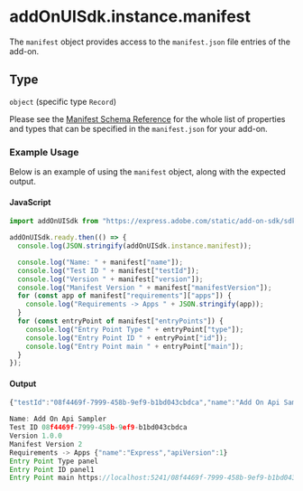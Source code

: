 # addOnUISdk.instance.manifest

The `manifest` object provides access to the `manifest.json` file entries of the add-on.

## Type

`object` (specific type `Record`)

Please see the [Manifest Schema Reference](../manifest/index.md) for the whole list of properties and types that can be specified in the `manifest.json` for your add-on.

### Example Usage

Below is an example of using the `manifest` object, along with the expected output.

<CodeBlock slots="heading, code" repeat="2" languages="JavaScript" />

#### JavaScript

```js
import addOnUISdk from "https://express.adobe.com/static/add-on-sdk/sdk.js";

addOnUISdk.ready.then(() => {
  console.log(JSON.stringify(addOnUISdk.instance.manifest));

  console.log("Name: " + manifest["name"]);
  console.log("Test ID " + manifest["testId"]);
  console.log("Version " + manifest["version"]);
  console.log("Manifest Version " + manifest["manifestVersion"]);
  for (const app of manifest["requirements"]["apps"]) {
    console.log("Requirements -> Apps " + JSON.stringify(app));
  }
  for (const entryPoint of manifest["entryPoints"]) {
    console.log("Entry Point Type " + entryPoint["type"]);
    console.log("Entry Point ID " + entryPoint["id"]);
    console.log("Entry Point main " + entryPoint["main"]);
  }
});
```

#### Output

```js
{"testId":"08f4469f-7999-458b-9ef9-b1bd043cbdca","name":"Add On Api Sampler","version":"1.0.0","manifestVersion":2,"requirements":{"apps":[{"name":"Express","apiVersion":1}]},"entryPoints":[{"type":"panel","id":"panel1","main":"https://localhost:5241/08f4469f-7999-458b-9ef9-b1bd043cbdca/index.html"}]}

Name: Add On Api Sampler
Test ID 08f4469f-7999-458b-9ef9-b1bd043cbdca
Version 1.0.0
Manifest Version 2
Requirements -> Apps {"name":"Express","apiVersion":1}
Entry Point Type panel
Entry Point ID panel1
Entry Point main https://localhost:5241/08f4469f-7999-458b-9ef9-b1bd043cbdca/index.html
```

